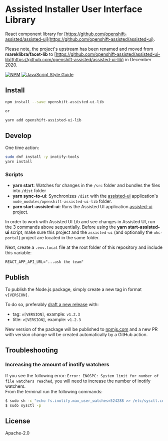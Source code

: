 # Assisted Installer User Interface Library

React component library for
[https://github.com/openshift-assisted/assisted-ui](https://github.com/openshift-assisted/assisted-ui).

Please note, the project's upstream has been renamed and moved from **mareklibra/facet-lib** to
[https://github.com/openshift-assisted/assisted-ui-lib](https://github.com/openshift-assisted/assisted-ui-lib)
in December 2020.

[![NPM](https://img.shields.io/npm/v/openshift-assisted-ui-lib.svg)](https://www.npmjs.com/package/openshift-assisted-ui-lib)
[![JavaScript Style Guide](https://img.shields.io/badge/code_style-standard-brightgreen.svg)](https://standardjs.com)

## Install

```bash
npm install --save openshift-assisted-ui-lib

or

yarn add openshift-assisted-ui-lib
```

## Develop

One time action:

```bash
sudo dnf install -y inotify-tools
yarn install
```

### Scripts

- **yarn start**: Watches for changes in the `/src` folder and bundles the files into `/dist` folder
- **yarn sync-to-ui**: Synchronizes `/dist` with the
  [assisted-ui](https://github.com/openshift-assisted/assisted-ui) application's
  `node_modules/openshift-assisted-ui-lib` folder.
- **yarn start-assisted-ui**: Runs the Assisted UI application
  [assisted-ui](https://github.com/openshift-assisted/assisted-ui) project.

In order to work with Assisted UI Lib and see changes in Assisted UI, run the 3 commands above sequentially.
Before using the **yarn start-assisted-ui** script, make sure this project and the `assisted-ui`
(and optionally the `uhc-portal`) project are located in the same folder.  

Next, create a `.env.local` file at the root folder of this repository and include this variable:

```dotenv
REACT_APP_API_URL="...ask the team"
```

## Publish

To publish the Node.js package, simply create a new tag in format `v[VERSION]`.

To do so, preferably
[draft a new release](https://github.com/openshift-assisted/assisted-ui-lib/releases/new) with:

- tag: `v[VERSION]`, example: `v1.2.3`
- title: `v[VERSION]`, example: `v1.2.3`

New version of the package will be published to
[npmjs.com](https://www.npmjs.com/package/openshift-assisted-ui-lib) and a new PR with version
change will be created automatically by a GitHub action.

## Troubleshooting

### Increasing the amount of inotify watchers

If you see the following error: `Error: ENOSPC: System limit for number of file watchers reached`,
you will need to increase the number of inotify watchers.  
From the terminal run the following commands:

```bash
$ sudo sh -c "echo fs.inotify.max_user_watches=524288 >> /etc/sysctl.conf"
$ sudo sysctl -p
```

## License

Apache-2.0
